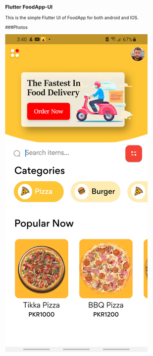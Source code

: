 ### Flutter FoodApp-UI

This is the simple Flutter UI of FoodApp for both android and IOS.

###Photos

![](preview/Preview%200.jpg)




